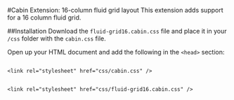 #Cabin Extension: 16-column fluid grid layout
This extension adds support for a 16 column fluid grid.

##Installation
Download the <code>fluid-grid16.cabin.css</code> file and place it in your <code>/css</code> folder with the <code>cabin.css</code> file.

Open up your HTML document and add the following in the <code>&lt;head&gt;</code> section:

<code>
&lt;link rel="stylesheet" href="css/cabin.css" /&gt;
<br />
&lt;link rel="stylesheet" href="css/fluid-grid16.cabin.css" /&gt;
</code>